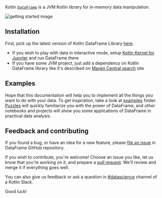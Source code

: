 [//]: # (title: Getting started)

Kotlin [`DataFrame`](DataFrame.md) is a JVM Kotlin library for in-memory data manipulation.

![getting started image](gettingStarted.png)

## Installation
First, pick up the latest version of Kotlin DataFrame Library [here](https://search.maven.org/artifact/org.jetbrains.kotlinx/dataframe).
* If you wish to play with data in interactive mode, setup [Kotlin Kernel for Jupyter](installation.md#jupyter-notebook) and run DataFrame there
* If you have some JVM project, just add a dependency on Kotlin DataFrame library like it's described on [Maven Central search](https://search.maven.org/artifact/org.jetbrains.kotlinx/dataframe) site

## Examples
Hope that this documentation will help you to implement all the things you want to do with your data. To get inspiration, take a look at [examples](https://github.com/Kotlin/dataframe/tree/master/examples) folder. [Puzzles](https://github.com/Kotlin/dataframe/blob/master/examples/jupyter-notebooks/puzzles/40%20puzzles.ipynb) will quickly familiarize you with the power of DataFrame, and other notebooks and projects will show you some applications of DataFrame in practical data analysis.

## Feedback and contributing
If you found a bug, or have an idea for a new feature, please [file an issue](https://github.com/Kotlin/dataframe/issues/new) in DataFrame GitHub repository.

If you wish to contribute, you're welcome! Choose an issue you like, let us know that you're working on it, and prepare a [pull request](https://github.com/Kotlin/dataframe/pulls). We'll review and merge it if everything goes well.

You can also give us feedback or ask a question in [#datascience](https://kotlinlang.slack.com/archives/C4W52CFEZ) channel of a Kotlin Slack.

Good luck!
